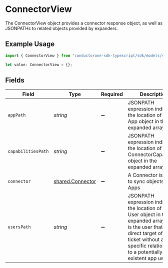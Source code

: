 # ConnectorView

The ConnectorView object provides a connector response object, as well as JSONPATHs to related objects provided by expanders.

## Example Usage

```typescript
import { ConnectorView } from "conductorone-sdk-typescript/sdk/models/shared";

let value: ConnectorView = {};
```

## Fields

| Field                                                                                                                                                                                                                | Type                                                                                                                                                                                                                 | Required                                                                                                                                                                                                             | Description                                                                                                                                                                                                          |
| -------------------------------------------------------------------------------------------------------------------------------------------------------------------------------------------------------------------- | -------------------------------------------------------------------------------------------------------------------------------------------------------------------------------------------------------------------- | -------------------------------------------------------------------------------------------------------------------------------------------------------------------------------------------------------------------- | -------------------------------------------------------------------------------------------------------------------------------------------------------------------------------------------------------------------- |
| `appPath`                                                                                                                                                                                                            | *string*                                                                                                                                                                                                             | :heavy_minus_sign:                                                                                                                                                                                                   | JSONPATH expression indicating the location of the App object in the expanded array.                                                                                                                                 |
| `capabilitiesPath`                                                                                                                                                                                                   | *string*                                                                                                                                                                                                             | :heavy_minus_sign:                                                                                                                                                                                                   | JSONPATH expression indicating the location of the ConnectorCapabilities object in the expanded array.                                                                                                               |
| `connector`                                                                                                                                                                                                          | [shared.Connector](../../../sdk/models/shared/connector.md)                                                                                                                                                          | :heavy_minus_sign:                                                                                                                                                                                                   | A Connector is used to sync objects into Apps                                                                                                                                                                        |
| `usersPath`                                                                                                                                                                                                          | *string*                                                                                                                                                                                                             | :heavy_minus_sign:                                                                                                                                                                                                   | JSONPATH expression indicating the location of the User object in the expanded array. This is the user that is a direct target of the ticket without a specific relationship to a potentially non-existent app user. |